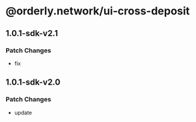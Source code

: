 # @orderly.network/ui-cross-deposit

## 1.0.1-sdk-v2.1

### Patch Changes

- fix

## 1.0.1-sdk-v2.0

### Patch Changes

- update
